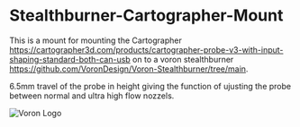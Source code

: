 
# Stealthburner-Cartographer-Mount
This is a mount for mounting the Cartographer https://cartographer3d.com/products/cartographer-probe-v3-with-input-shaping-standard-both-can-usb on to a voron stealthburner https://github.com/VoronDesign/Voron-Stealthburner/tree/main.

6.5mm travel of the probe in height giving the function of ujusting the probe between normal and ultra high flow nozzels.

![Voron Logo]([http://vorondesign.com/images/voron_design_logo.png](https://github.com/izanamisu/Stealthburner-Cartographer-Mount/blob/main/up3.png?raw=true)https://github.com/izanamisu/Stealthburner-Cartographer-Mount/blob/main/up3.png?raw=true)

